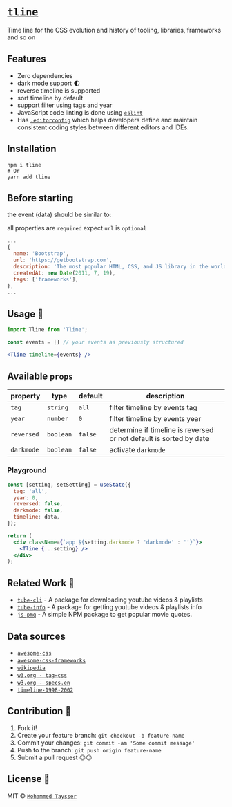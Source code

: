 # [`tline`](https://tline.vercel.app/)

Time line for the CSS evolution and history of tooling, libraries, frameworks and so on

## Features

- Zero dependencies
- dark mode support 🌓
- reverse timeline is supported
- sort timeline by default
- support filter using tags and year
- JavaScript code linting is done using [`eslint`](https://www.npmjs.com/package/eslint)
- Has [`.editorconfig`](https://editorconfig.org/) which helps developers define and maintain consistent coding styles between different editors and IDEs.

## Installation

```shell
npm i tline
# Or
yarn add tline
```

## Before starting

the event (data) should be similar to:

all properties are `required` expect `url` is `optional`

```js
...
{
  name: 'Bootstrap',
  url: 'https://getbootstrap.com',
  description: 'The most popular HTML, CSS, and JS library in the world.',
  createdAt: new Date(2011, 7, 19),
  tags: ['frameworks'],
},
...
```

## Usage 🚀

```jsx
import Tline from 'Tline';

const events = [] // your events as previously structured

<Tline timeline={events} />
```

## Available `props`

| property | type | default | description  |
| --- | --- | --- | --- |
| `tag` | `string` | `all` | filter timeline by events tag |
| `year` | `number` | `0` | filter timeline by events year |
| `reversed` | `boolean` | `false` | determine if timeline is reversed or not default is sorted by date |
| `darkmode` | `boolean` | `false` | activate `darkmode` |

### Playground

```jsx
const [setting, setSetting] = useState({
  tag: 'all',
  year: 0,
  reversed: false,
  darkmode: false,
  timeline: data,
});

return (
  <div className={`app ${setting.darkmode ? 'darkmode' : ''}`}>
    <Tline {...setting} />
  </div>
);
```

## Related Work 🌠

- [`tube-cli`](https://github.com/mohammed-Taysser/tube-cli) - A package for downloading youtube videos & playlists
- [`tube-info`](https://github.com/mohammed-Taysser/tube-info) - A package for getting youtube videos & playlists info
- [`js-pmq`](https://github.com/mohammed-Taysser/pmq) - A simple NPM package to get popular movie quotes.

## Data sources

- [`awesome-css`](https://github.com/awesome-css-group/awesome-css)
- [`awesome-css-frameworks`](https://github.com/troxler/awesome-css-frameworks)
- [`wikipedia`](https://www.wikipedia.org/)
- [`w3.org - tag=css`](https://www.w3.org/TR/?tag=css&status=REC)
- [`w3.org - specs.en`](https://www.w3.org/Style/CSS/specs.en.html)
- [`timeline-1998-2002`](https://www.webdesignmuseum.org/web-design-history/timeline-1998-2002)

## Contribution 🤝

1. Fork it!
2. Create your feature branch: `git checkout -b feature-name`
3. Commit your changes: `git commit -am 'Some commit message'`
4. Push to the branch: `git push origin feature-name`
5. Submit a pull request 😉😉

## License 📜

MIT © [`Mohammed Taysser`](https://github.com/mohammed-Taysser/)
